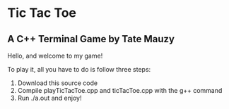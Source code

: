 # Tic Tac Toe
## A C++ Terminal Game by Tate Mauzy

Hello, and welcome to my game!

To play it, all you have to do is follow three steps:

1. Download this source code
2. Compile playTicTacToe.cpp and ticTacToe.cpp with the g++ command
3. Run ./a.out and enjoy!
